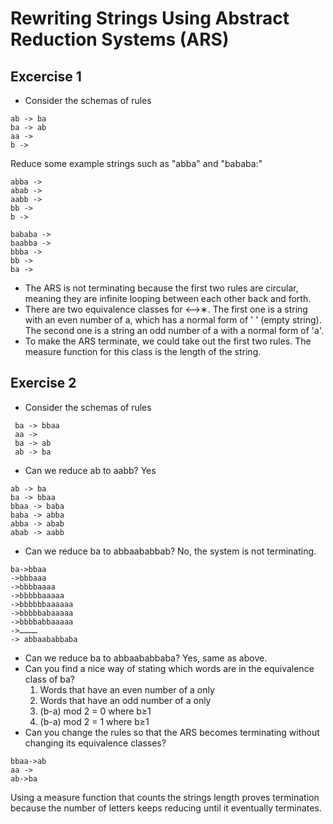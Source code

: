# Rewriting Strings Using Abstract Reduction Systems (ARS)

## Excercise 1 
* Consider the schemas of rules
```
ab -> ba
ba -> ab
aa ->
b ->
```

Reduce some example strings such as "abba" and "bababa:"
```
abba ->
abab -> 
aabb -> 
bb ->
b ->

bababa -> 
baabba -> 
bbba -> 
bb -> 
ba -> 
```

* The ARS is not terminating because the first two rules are circular, meaning they are infinite looping between each other
back and forth. 
* There are two equivalence classes for ⟷∗. The first one is a string with an even number of a, which has a normal form 
of ' ' (empty string). The second one is a string an odd number of a with a normal form of 'a'.
* To make the ARS terminate, we could take out the first two rules. The measure function for this class is the length of
the string. 


## Exercise 2
* Consider the schemas of rules
```
 ba -> bbaa
 aa ->
 ba -> ab
 ab -> ba
 ```
 
 * Can we reduce ab to aabb? Yes
 ```
ab -> ba 
ba -> bbaa 
bbaa -> baba 
baba -> abba 
abba -> abab 
abab -> aabb 
```
* Can we reduce ba to abbaababbab? No, the system is not terminating. 
```
ba->bbaa
->bbbaaa
->bbbbaaaa
->bbbbbaaaaa
->bbbbbbaaaaaa
->bbbbbabaaaaa
->bbbbabbaaaaa
->…………
-> abbaababbaba
```
* Can we reduce ba to abbaababbaba? Yes, same as above. 
* Can you find a nice way of stating which words are in the equivalence class of ba?
  1. Words that have an even number of a only
  2. Words that have an odd number of a only 
  3. (b-a) mod 2 = 0 where b≥1
  4. (b-a) mod 2 = 1 where  b≥1
* Can you change the rules so that the ARS becomes terminating without changing its equivalence classes?
```
bbaa->ab
aa ->
ab->ba
```
Using a measure function that counts the strings length proves termination because the number of letters 
keeps reducing until it eventually terminates. 
